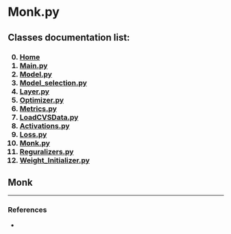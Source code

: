 # Monk.py

<p>
<h2>
Classes documentation list:
</h2>
<h3>

0. <a href="https://giacomo-antonioli.github.io/Machine_Learning_Project/"> Home </a>
1. [Main.py](./docs/mainDoc.md) 
2. [Model.py](./docs/ModelDoc.md)
3. [Model_selection.py](./docs/model_selectionDoc.md)
4. [Layer.py](./docs/layerDoc.md)
5. [Optimizer.py](./docs/OptimizersDoc.md)
6. [Metrics.py](./docs/metricsDoc.md)
7. [LoadCVSData.py](./docs/loadCSVDataDoc.md)
8. [Activations.py](./docs/activations.md)
9. [Loss.py](./docs/loss.md)
10. [Monk.py](./docs/monk.md)
11. [Reguralizers.py](./docs/reguralizers.md)
12. [Weight_Initializer.py](./docs/weightInizializer.md)
</h3>

<p>

## Monk 





</p>

---

<h3> References </h3>

- <a href=""> </a>
